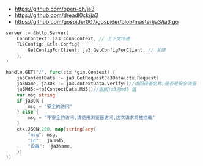 - https://github.com/open-ch/ja3
- https://github.com/dreadl0ck/ja3
- https://github.com/gospider007/gospider/blob/master/ja3/ja3.go
```go
server := &http.Server{
    ConnContext: ja3.ConnContext, // 上下文传递
    TLSConfig: &tls.Config{
        GetConfigForClient: ja3.GetConfigForClient, // 关键
    },
}

handle.GET("/", func(ctx *gin.Context) {
    ja3ContextData := ja3.GetRequestJa3Data(ctx.Request)
    ja3Name, ja3Ok := ja3ContextData.Verify()//返回设备名称,是否是安全流量
    ja3Md5:=ja3ContextData.Md5()//返回ja3的md5 值
    var msg string
    if ja3Ok {
        msg = "安全的访问"
    } else {
        msg = "不安全的访问,请使用浏览器访问,这次请求将被拦截"
    }
    ctx.JSON(200, map[string]any{
        "msg": msg,
        "id":  ja3Md5,
        "设备":  ja3Name,
    })
})
```
